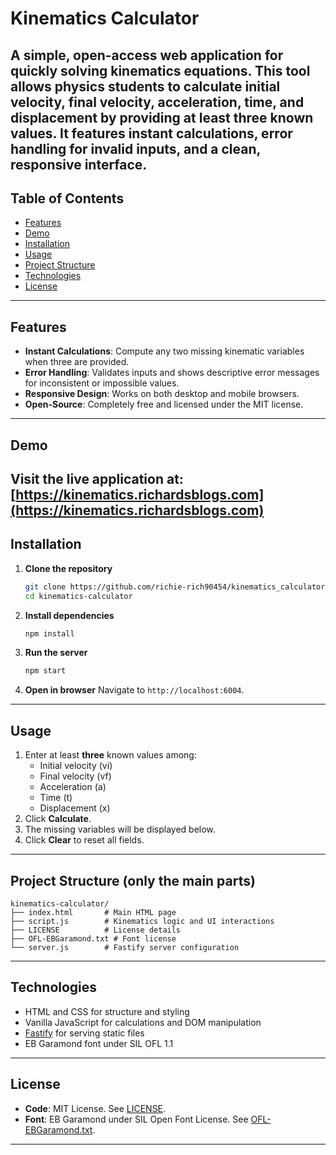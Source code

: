 # Kinematics Calculator
A simple, open-access web application for quickly solving kinematics equations. This tool allows physics students to calculate initial velocity, final velocity, acceleration, time, and displacement by providing at least three known values. It features instant calculations, error handling for invalid inputs, and a clean, responsive interface.
---
## Table of Contents
* [Features](#features)
* [Demo](#demo)
* [Installation](#installation)
* [Usage](#usage)
* [Project Structure](#project-structure)
* [Technologies](#technologies)
* [License](#license)
---
## Features
* **Instant Calculations**: Compute any two missing kinematic variables when three are provided.
* **Error Handling**: Validates inputs and shows descriptive error messages for inconsistent or impossible values.
* **Responsive Design**: Works on both desktop and mobile browsers.
* **Open-Source**: Completely free and licensed under the MIT license.
---
## Demo
Visit the live application at: [https://kinematics.richardsblogs.com](https://kinematics.richardsblogs.com)
---
## Installation
1. **Clone the repository**
   ```bash
   git clone https://github.com/richie-rich90454/kinematics_calculator.git
   cd kinematics-calculator
   ```
2. **Install dependencies**
   ```bash
   npm install
   ```
3. **Run the server**
   ```bash
   npm start
   ```
4. **Open in browser**
   Navigate to `http://localhost:6004`.
---
## Usage
1. Enter at least **three** known values among:
   * Initial velocity (vi)
   * Final velocity (vf)
   * Acceleration (a)
   * Time (t)
   * Displacement (x)
2. Click **Calculate**.
3. The missing variables will be displayed below.
4. Click **Clear** to reset all fields.
---
## Project Structure (only the main parts)
```
kinematics-calculator/
├── index.html       # Main HTML page
├── script.js        # Kinematics logic and UI interactions
├── LICENSE          # License details
├── OFL-EBGaramond.txt # Font license
└── server.js        # Fastify server configuration
```
---
## Technologies
* HTML and CSS for structure and styling
* Vanilla JavaScript for calculations and DOM manipulation
* [Fastify](https://www.fastify.io/) for serving static files
* EB Garamond font under SIL OFL 1.1
---
## License
* **Code**: MIT License. See [LICENSE](LICENSE).
* **Font**: EB Garamond under SIL Open Font License. See [OFL-EBGaramond.txt](OFL-EBGaramond.txt).
---